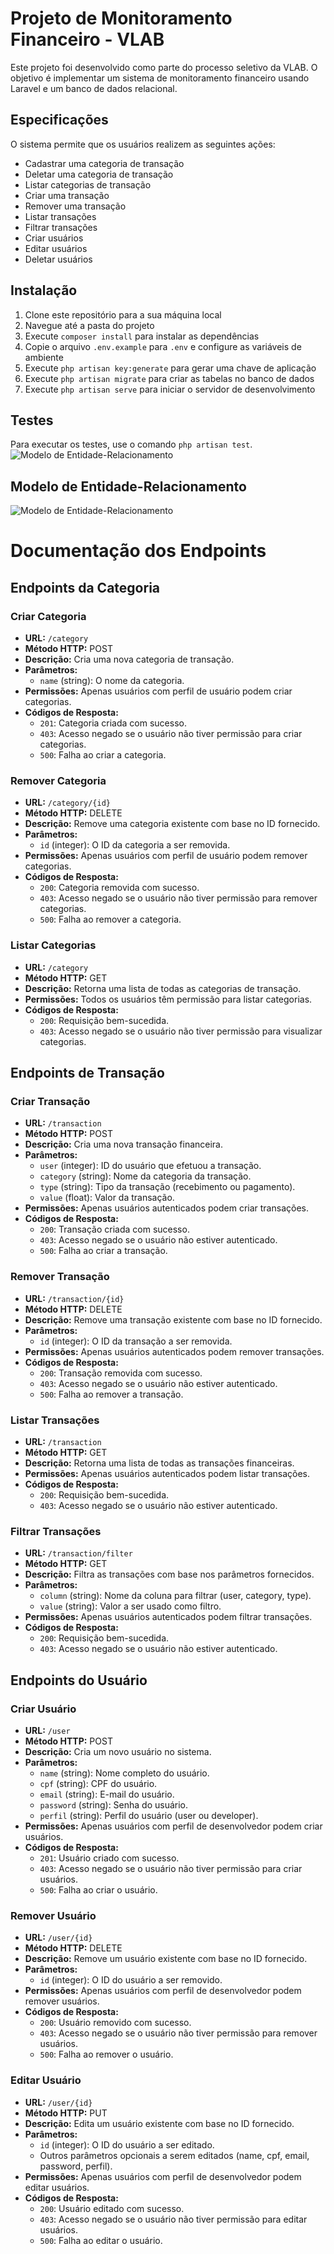 # Projeto de Monitoramento Financeiro - VLAB

Este projeto foi desenvolvido como parte do processo seletivo da VLAB. O objetivo é implementar um sistema de monitoramento financeiro usando Laravel e um banco de dados relacional.

## Especificações

O sistema permite que os usuários realizem as seguintes ações:

- Cadastrar uma categoria de transação
- Deletar uma categoria de transação
- Listar categorias de transação
- Criar uma transação
- Remover uma transação
- Listar transações
- Filtrar transações
- Criar usuários
- Editar usuários
- Deletar usuários

## Instalação

1. Clone este repositório para a sua máquina local
2. Navegue até a pasta do projeto
3. Execute `composer install` para instalar as dependências
4. Copie o arquivo `.env.example` para `.env` e configure as variáveis de ambiente
5. Execute `php artisan key:generate` para gerar uma chave de aplicação
6. Execute `php artisan migrate` para criar as tabelas no banco de dados
7. Execute `php artisan serve` para iniciar o servidor de desenvolvimento

## Testes

Para executar os testes, use o comando `php artisan test`.
![Modelo de Entidade-Relacionamento](https://github.com/vggd18/VLab_Financeiro/blob/52ce60e35d6c3655bf65484aba8d047a1e5bbaf1/images/TEST-VLAB-FINANCEIRO.png)


## Modelo de Entidade-Relacionamento
![Modelo de Entidade-Relacionamento](https://github.com/vggd18/VLab_Financeiro/blob/52ce60e35d6c3655bf65484aba8d047a1e5bbaf1/images/V_Lab_BD.png)

# Documentação dos Endpoints

## Endpoints da Categoria

### Criar Categoria

- **URL:** `/category`
- **Método HTTP:** POST
- **Descrição:** Cria uma nova categoria de transação.
- **Parâmetros:**
  - `name` (string): O nome da categoria.
- **Permissões:** Apenas usuários com perfil de usuário podem criar categorias.
- **Códigos de Resposta:**
  - `201`: Categoria criada com sucesso.
  - `403`: Acesso negado se o usuário não tiver permissão para criar categorias.
  - `500`: Falha ao criar a categoria.

### Remover Categoria

- **URL:** `/category/{id}`
- **Método HTTP:** DELETE
- **Descrição:** Remove uma categoria existente com base no ID fornecido.
- **Parâmetros:**
  - `id` (integer): O ID da categoria a ser removida.
- **Permissões:** Apenas usuários com perfil de usuário podem remover categorias.
- **Códigos de Resposta:**
  - `200`: Categoria removida com sucesso.
  - `403`: Acesso negado se o usuário não tiver permissão para remover categorias.
  - `500`: Falha ao remover a categoria.

### Listar Categorias

- **URL:** `/category`
- **Método HTTP:** GET
- **Descrição:** Retorna uma lista de todas as categorias de transação.
- **Permissões:** Todos os usuários têm permissão para listar categorias.
- **Códigos de Resposta:**
  - `200`: Requisição bem-sucedida.
  - `403`: Acesso negado se o usuário não tiver permissão para visualizar categorias.

## Endpoints de Transação

### Criar Transação

- **URL:** `/transaction`
- **Método HTTP:** POST
- **Descrição:** Cria uma nova transação financeira.
- **Parâmetros:**
  - `user` (integer): ID do usuário que efetuou a transação.
  - `category` (string): Nome da categoria da transação.
  - `type` (string): Tipo da transação (recebimento ou pagamento).
  - `value` (float): Valor da transação.
- **Permissões:** Apenas usuários autenticados podem criar transações.
- **Códigos de Resposta:**
  - `200`: Transação criada com sucesso.
  - `403`: Acesso negado se o usuário não estiver autenticado.
  - `500`: Falha ao criar a transação.

### Remover Transação

- **URL:** `/transaction/{id}`
- **Método HTTP:** DELETE
- **Descrição:** Remove uma transação existente com base no ID fornecido.
- **Parâmetros:**
  - `id` (integer): O ID da transação a ser removida.
- **Permissões:** Apenas usuários autenticados podem remover transações.
- **Códigos de Resposta:**
  - `200`: Transação removida com sucesso.
  - `403`: Acesso negado se o usuário não estiver autenticado.
  - `500`: Falha ao remover a transação.

### Listar Transações

- **URL:** `/transaction`
- **Método HTTP:** GET
- **Descrição:** Retorna uma lista de todas as transações financeiras.
- **Permissões:** Apenas usuários autenticados podem listar transações.
- **Códigos de Resposta:**
  - `200`: Requisição bem-sucedida.
  - `403`: Acesso negado se o usuário não estiver autenticado.

### Filtrar Transações

- **URL:** `/transaction/filter`
- **Método HTTP:** GET
- **Descrição:** Filtra as transações com base nos parâmetros fornecidos.
- **Parâmetros:**
  - `column` (string): Nome da coluna para filtrar (user, category, type).
  - `value` (string): Valor a ser usado como filtro.
- **Permissões:** Apenas usuários autenticados podem filtrar transações.
- **Códigos de Resposta:**
  - `200`: Requisição bem-sucedida.
  - `403`: Acesso negado se o usuário não estiver autenticado.

## Endpoints do Usuário

### Criar Usuário

- **URL:** `/user`
- **Método HTTP:** POST
- **Descrição:** Cria um novo usuário no sistema.
- **Parâmetros:**
  - `name` (string): Nome completo do usuário.
  - `cpf` (string): CPF do usuário.
  - `email` (string): E-mail do usuário.
  - `password` (string): Senha do usuário.
  - `perfil` (string): Perfil do usuário (user ou developer).
- **Permissões:** Apenas usuários com perfil de desenvolvedor podem criar usuários.
- **Códigos de Resposta:**
  - `201`: Usuário criado com sucesso.
  - `403`: Acesso negado se o usuário não tiver permissão para criar usuários.
  - `500`: Falha ao criar o usuário.

### Remover Usuário

- **URL:** `/user/{id}`
- **Método HTTP:** DELETE
- **Descrição:** Remove um usuário existente com base no ID fornecido.
- **Parâmetros:**
  - `id` (integer): O ID do usuário a ser removido.
- **Permissões:** Apenas usuários com perfil de desenvolvedor podem remover usuários.
- **Códigos de Resposta:**
  - `200`: Usuário removido com sucesso.
  - `403`: Acesso negado se o usuário não tiver permissão para remover usuários.
  - `500`: Falha ao remover o usuário.

### Editar Usuário

- **URL:** `/user/{id}`
- **Método HTTP:** PUT
- **Descrição:** Edita um usuário existente com base no ID fornecido.
- **Parâmetros:**
  - `id` (integer): O ID do usuário a ser editado.
  - Outros parâmetros opcionais a serem editados (name, cpf, email, password, perfil).
- **Permissões:** Apenas usuários com perfil de desenvolvedor podem editar usuários.
- **Códigos de Resposta:**
  - `200`: Usuário editado com sucesso.
  - `403`: Acesso negado se o usuário não tiver permissão para editar usuários.
  - `500`: Falha ao editar o usuário.

